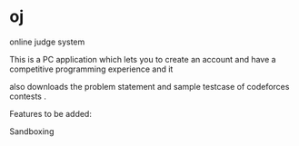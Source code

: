 # oj
online judge system

This is a PC application which lets you to create an account and have a competitive programming experience and it 

also downloads the problem statement and sample testcase of codeforces contests .

Features to be added:

Sandboxing
